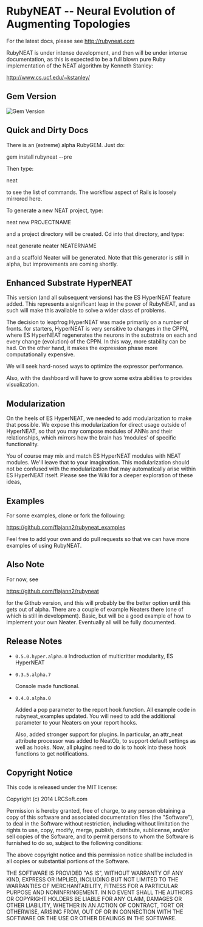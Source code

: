RubyNEAT -- Neural Evolution of Augmenting Topologies
=====================================================

For the latest docs, please see http://rubyneat.com

RubyNEAT is under intense development, and then will be under intense documentation, as this is
expected to be a full blown pure Ruby implementation of the NEAT algorithm by Kenneth Stanley:

http://www.cs.ucf.edu/~kstanley/


Gem Version
-----------
<img src="https://badge.fury.io/rb/rubyneat.png" alt="Gem Version" />


Quick and Dirty Docs
--------------------

There is an (extreme) alpha RubyGEM. Just do:

 gem install rubyneat --pre

Then type:

  neat

to see the list of commands. The workflow aspect of Rails is loosely mirrored here.

To generate a new NEAT project, type:

  neat new PROJECTNAME

and a project directory will be created. Cd into that directory, and type:

  neat generate neater NEATERNAME

and a scaffold Neater will be generated. Note that this generator is still
in alpha, but improvements are coming shortly.

Enhanced Substrate HyperNEAT
----------------------------

This version (and all subsequent versions) has the ES HyperNEAT feature
added. This represents a significant leap in the power of RubyNEAT, and
as such will make this available to solve a wider class of problems.

The decision to leapfrog HyperNEAT was made primarily on a number of fronts.
for starters, HyperNEAT is very sensitive to changes in the CPPN, where
ES HyperNEAT regenerates the neurons in the substrate on each and every
change (evolution) of the CPPN. In this way, more stability can be had. On
the other hand, it makes the expression phase more computationally expensive.

We will seek hard-nosed ways to optimize the expressor performance.

Also, with the dashboard will have to grow some extra abilities to provides
visualization.

Modularization
--------------

On the heels of ES HyperNEAT, we needed to add modularization to make that
possible. We expose this modularization for direct usage outside of HyperNEAT,
so that you may compose modules of ANNs and their relationships, which mirrors
how the brain has 'modules' of specific functionality.

You of course may mix and match ES HyperNEAT modules with NEAT modules. We'll
leave that to your imagination. This modularization should not be confused with
the modularization that may automatically arise within ES HyperNEAT itself.
Please see the Wiki for a deeper exploration of these ideas,

Examples
--------

For some examples, clone or fork the following:

https://github.com/flajann2/rubyneat_examples

Feel free to add your own and do pull requests so that
we can have more examples of using RubyNEAT.

Also Note
---------

For now, see

https://github.com/flajann2/rubyneat

for the Github version, and this will probably be the better option until this
gets out of alpha. There are a couple of example Neaters there (one of which is
still in development). Basic, but will be a good example of how to implement your own
Neater. Eventually all will be fully documented.

Release Notes
-------------
* `0.5.0.hyper.alpha.0`
    Indroduction of multicritter modularity, ES HyperNEAT
    
* `0.3.5.alpha.7`

    Console made functional.

* `0.4.0.alpha.0`

    Added a pop parameter to the report hook function. All example
    code in rubyneat_examples updated. You will need to add the additional
    parameter to your Neaters on your report hooks.
    
    Also, added stronger support for plugins. In particular, an attr_neat
    attribute processor was added to NeatOb, to support default settings
    as well as hooks. Now, all plugins need to do is to hook into these
    hook functions to get notifications.

Copyright Notice
----------------

This code is released under the MIT license:

Copyright (c) 2014 LRCSoft.com

Permission is hereby granted, free of charge, to any person obtaining a copy
of this software and associated documentation files (the "Software"), to deal
in the Software without restriction, including without limitation the rights
to use, copy, modify, merge, publish, distribute, sublicense, and/or sell
copies of the Software, and to permit persons to whom the Software is
furnished to do so, subject to the following conditions:

The above copyright notice and this permission notice shall be included in
all copies or substantial portions of the Software.

THE SOFTWARE IS PROVIDED "AS IS", WITHOUT WARRANTY OF ANY KIND, EXPRESS OR
IMPLIED, INCLUDING BUT NOT LIMITED TO THE WARRANTIES OF MERCHANTABILITY,
FITNESS FOR A PARTICULAR PURPOSE AND NONINFRINGEMENT. IN NO EVENT SHALL THE
AUTHORS OR COPYRIGHT HOLDERS BE LIABLE FOR ANY CLAIM, DAMAGES OR OTHER
LIABILITY, WHETHER IN AN ACTION OF CONTRACT, TORT OR OTHERWISE, ARISING FROM,
OUT OF OR IN CONNECTION WITH THE SOFTWARE OR THE USE OR OTHER DEALINGS IN
THE SOFTWARE.
